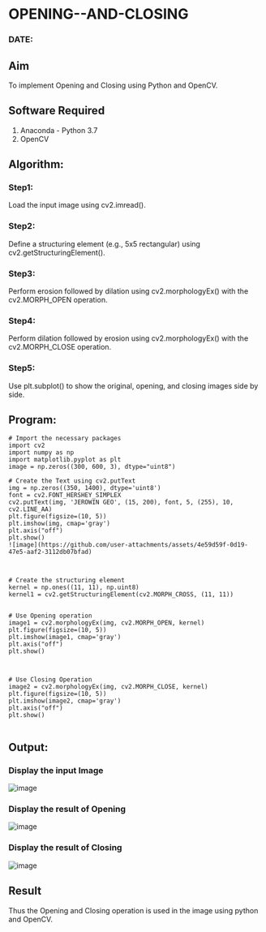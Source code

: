 # OPENING--AND-CLOSING

### DATE:

## Aim
To implement Opening and Closing using Python and OpenCV.

## Software Required
1. Anaconda - Python 3.7
2. OpenCV
## Algorithm:
### Step1:
Load the input image using cv2.imread().

### Step2:
Define a structuring element (e.g., 5x5 rectangular) using cv2.getStructuringElement().

### Step3:
Perform erosion followed by dilation using cv2.morphologyEx() with the cv2.MORPH_OPEN operation.

### Step4:
Perform dilation followed by erosion using cv2.morphologyEx() with the cv2.MORPH_CLOSE operation.

### Step5:
Use plt.subplot() to show the original, opening, and closing images side by side.
 
## Program:

``` 
# Import the necessary packages
import cv2
import numpy as np
import matplotlib.pyplot as plt
image = np.zeros((300, 600, 3), dtype="uint8")

# Create the Text using cv2.putText
img = np.zeros((350, 1400), dtype='uint8')
font = cv2.FONT_HERSHEY_SIMPLEX
cv2.putText(img, 'JEROWIN GEO', (15, 200), font, 5, (255), 10, cv2.LINE_AA)
plt.figure(figsize=(10, 5))
plt.imshow(img, cmap='gray')
plt.axis("off")
plt.show()
![image](https://github.com/user-attachments/assets/4e59d59f-0d19-47e5-aaf2-3112db07bfad)



# Create the structuring element
kernel = np.ones((11, 11), np.uint8)
kernel1 = cv2.getStructuringElement(cv2.MORPH_CROSS, (11, 11))


# Use Opening operation
image1 = cv2.morphologyEx(img, cv2.MORPH_OPEN, kernel)
plt.figure(figsize=(10, 5))
plt.imshow(image1, cmap='gray')
plt.axis("off")
plt.show()



# Use Closing Operation
image2 = cv2.morphologyEx(img, cv2.MORPH_CLOSE, kernel)
plt.figure(figsize=(10, 5))
plt.imshow(image2, cmap='gray')
plt.axis("off")
plt.show()


```
## Output:

### Display the input Image
![image](https://github.com/user-attachments/assets/a79ef044-79a3-437d-a1f4-9acf30a39963)



### Display the result of Opening
![image](https://github.com/user-attachments/assets/1f69aa76-4be7-42ed-a32c-751fec619b52)


### Display the result of Closing
![image](https://github.com/user-attachments/assets/7026c804-1433-4b07-ae9e-fb33564da828)


## Result
Thus the Opening and Closing operation is used in the image using python and OpenCV.
